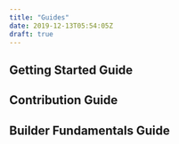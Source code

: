 ```yaml
---
title: "Guides"
date: 2019-12-13T05:54:05Z
draft: true
---
```


## Getting Started Guide

## Contribution Guide

## Builder Fundamentals Guide